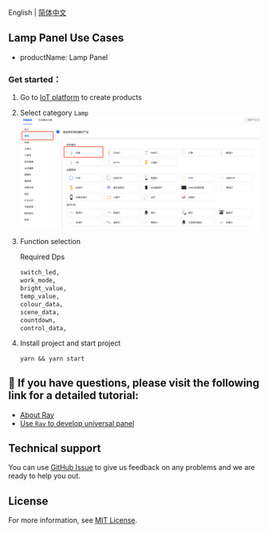 English[](README.md) | [简体中文](README_zh.md)

## Lamp Panel Use Cases

- productName: Lamp Panel

### Get started：

1. Go to [IoT platform](https://iot.tuya.com/) to create products

2. Select category `Lamp`
   ![功能选择](./images/iot01.png)
3. Function selection

   Required Dps

   ```
   switch_led,
   work_mode,
   bright_value,
   temp_value,
   colour_data,
   scene_data,
   countdown,
   control_data,
   ```

4. Install project and start project

   ```
   yarn && yarn start
   ```

## :rocket: If you have questions, please visit the following link for a detailed tutorial:

- [About Ray](https://developer.tuya.com/cn/ray)
- [Use `Ray` to develop universal panel](https://developer.tuya.com/cn/miniapp-codelabs/codelabs/panelmore-guide/index.html#0)

## Technical support

You can use [GitHub Issue](https://github.com/Tuya-Community/tuya-ray-demo/issues) to give us feedback on any problems and we are ready to help you out.

## License

For more information, see [MIT License](LICENSE).
